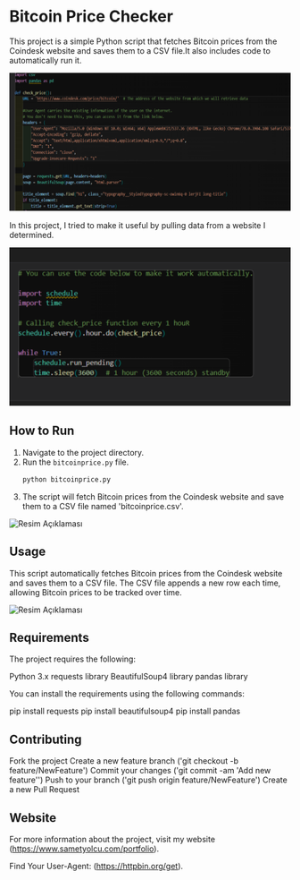 
# Bitcoin Price Checker

This project is a simple Python script that fetches Bitcoin prices from the Coindesk website and saves them to a CSV file.It also includes code to automatically run it.

![Resim Açıklaması](picture4.png)

In this project, I tried to make it useful by pulling data from a website I determined.

![Resim Açıklaması](picture3.png)

## How to Run

1. Navigate to the project directory.
2. Run the `bitcoinprice.py` file.
   ```sh
   python bitcoinprice.py

1. The script will fetch Bitcoin prices from the Coindesk website and save them to a CSV file named 
'bitcoinprice.csv'.

![Resim Açıklaması](picture.png)

## Usage
This script automatically fetches Bitcoin prices from the Coindesk website and saves them to a CSV file. The CSV file appends a new row each time, allowing Bitcoin prices to be tracked over time.

![Resim Açıklaması](picture2.png)

## Requirements
The project requires the following:

Python 3.x
requests library
BeautifulSoup4 library
pandas library

You can install the requirements using the following commands:

pip install requests
pip install beautifulsoup4
pip install pandas

## Contributing

Fork the project
Create a new feature branch ('git checkout -b feature/NewFeature')
Commit your changes ('git commit -am 'Add new feature'')
Push to your branch ('git push origin feature/NewFeature')
Create a new Pull Request



## Website

For more information about the project, visit my website (https://www.sametyolcu.com/portfolio).

Find Your User-Agent: (https://httpbin.org/get).
